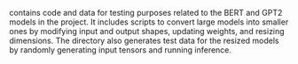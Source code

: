 contains code and data for testing purposes related to the BERT and GPT2 models in the project. It includes scripts to convert large models into smaller ones by modifying input and output shapes, updating weights, and resizing dimensions. The directory also generates test data for the resized models by randomly generating input tensors and running inference.